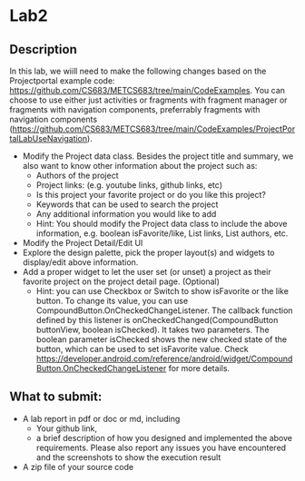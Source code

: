 # Lab2
## Description

In this lab, we wiill need to make the following changes based on the Projectportal example code: https://github.com/CS683/METCS683/tree/main/CodeExamples. 
You can choose to use either just activities or fragments with fragment manager or fragments with navigation components, preferrably fragments with navigation components (https://github.com/CS683/METCS683/tree/main/CodeExamples/ProjectPortalLabUseNavigation).  
- Modify the Project data class. Besides the project title and summary, we also want to know other information about the project such as:
  - Authors of the project
  - Project links: (e.g. youtube links, github links, etc)
  - Is this project your favorite project or do you like this project?
  - Keywords that can be used to search the project
  - Any additional information you would like to add
  - Hint: You should modify the Project data class to include the above information, e.g. boolean isFavorite/like, List links, List authors, etc.
- Modify the Project Detail/Edit UI
 - Explore the design palette, pick the proper layout(s) and widgets to display/edit above information.
- Add a proper widget to let the user set (or unset) a project as their favorite project on the project detail page. (Optional)
  - Hint: you can use Checkbox or Switch to show isFavorite or the like button. To change its value, you can use CompoundButton.OnCheckedChangeListener. 
The callback function defined by this listener is onCheckedChanged(CompoundButton buttonView, boolean isChecked). It takes two parameters. 
The boolean parameter isChecked shows the new checked state of the button, which can be used to set isFavorite value. 
Check https://developer.android.com/reference/android/widget/CompoundButton.OnCheckedChangeListener for more details.

## What to submit: 
- A lab report in pdf or doc or md, including
  - Your github link,
  - a brief description of how you designed and implemented the above requirements. Please also report any issues you have encountered and the screenshots to show the execution result
- A zip file of your source code
